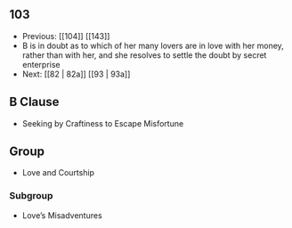 ## 103
- Previous: [[104]] [[143]] 
- B is in doubt as to which of her many lovers are in love with her money, rather than with her, and she resolves to settle the doubt by secret enterprise
- Next: [[82 | 82a]] [[93 | 93a]] 

## B Clause
- Seeking by Craftiness to Escape Misfortune

## Group
- Love and Courtship

### Subgroup
- Love’s Misadventures

